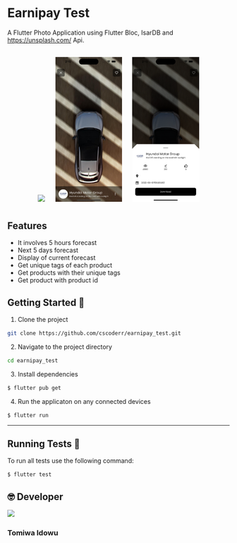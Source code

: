 # Earnipay Test

A Flutter Photo Application using Flutter Bloc, IsarDB and https://unsplash.com/ Api.

<h4 align="center">
<img src="images/img1.png" width="30%" vspace="10" hspace="10"/>
<img src="images/img2.png" width="30%" vspace="10" hspace="10"/>
<img src="images/img3.png" width="30%" vspace="10" hspace="10"/>

## Features

- It involves 5 hours forecast
- Next 5 days forecast
- Display of current forecast
- Get unique tags of each product
- Get products with their unique tags
- Get product with product id

## Getting Started 🚀

1. Clone the project

```sh
git clone https://github.com/cscoderr/earnipay_test.git
```

2. Navigate to the project directory

```sh
cd earnipay_test
```

3. Install dependencies

```sh
$ flutter pub get
```

4. Run the applicaton on any connected devices

```sh
$ flutter run
```

---

## Running Tests 🧪

To run all tests use the following command:

```sh
$ flutter test
```

## 🤓 Developer

[<img src="https://avatars.githubusercontent.com/u/51103897?s=400&u=7284a9cfd601ac29d100fb8c88215ca454eb334c&v=4" width="150" />](https://cscoder.tech)

### Tomiwa Idowu

```

```
